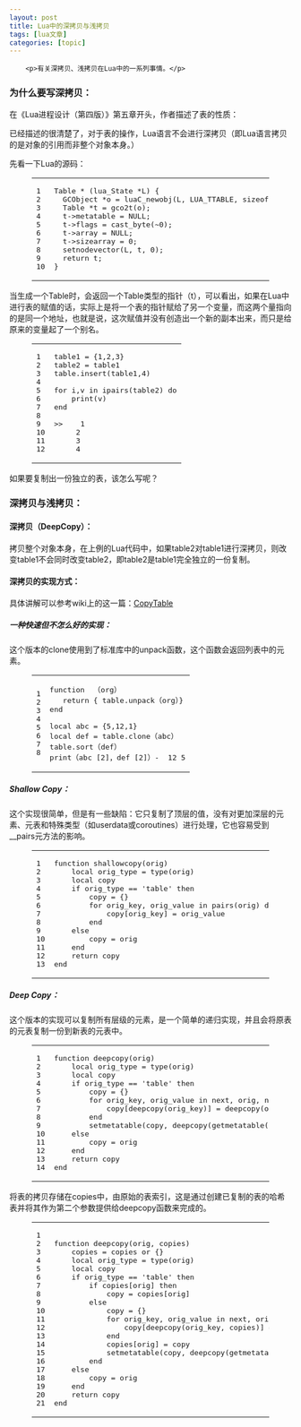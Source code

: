 ```yaml
---
layout: post
title: Lua中的深拷贝与浅拷贝 
tags: [lua文章]
categories: [topic]
---
```



      
      

      
        <p>有关深拷贝、浅拷贝在Lua中的一系列事情。</p>

<h3 id="为什么要写深拷贝："><a href="https://bitzhangmo.github.io/#%E4%B8%BA%E4%BB%80%E4%B9%88%E8%A6%81%E5%86%99%E6%B7%B1%E6%8B%B7%E8%B4%9D%EF%BC%9A" class="headerlink" title="为什么要写深拷贝："></a>为什么要写深拷贝：</h3><p>在《Lua进程设计（第四版）》第五章开头，作者描述了表的性质：</p>

<p>已经描述的很清楚了，对于表的操作，Lua语言不会进行深拷贝（即Lua语言拷贝的是对象的引用而非整个对象本身。）</p>
<p>先看一下Lua的源码：</p>
<figure class="highlight c"><table><tr><td class="gutter"><pre><span class="line">1</span><br><span class="line">2</span><br><span class="line">3</span><br><span class="line">4</span><br><span class="line">5</span><br><span class="line">6</span><br><span class="line">7</span><br><span class="line">8</span><br><span class="line">9</span><br><span class="line">10</span><br></pre></td><td class="code"><pre><span class="line"><span class="function">Table * <span class="params">(lua_State *L)</span> </span>{</span><br><span class="line">  GCObject *o = luaC_newobj(L, LUA_TTABLE, <span class="keyword">sizeof</span>(Table));</span><br><span class="line">  Table *t = gco2t(o);</span><br><span class="line">  t-&gt;metatable = <span class="literal">NULL</span>;</span><br><span class="line">  t-&gt;flags = cast_byte(~<span class="number">0</span>);</span><br><span class="line">  t-&gt;<span class="built_in">array</span> = <span class="literal">NULL</span>;</span><br><span class="line">  t-&gt;sizearray = <span class="number">0</span>;</span><br><span class="line">  setnodevector(L, t, <span class="number">0</span>);</span><br><span class="line">  <span class="keyword">return</span> t;</span><br><span class="line">}</span><br></pre></td></tr></table></figure>
<p>当生成一个Table时，会返回一个Table类型的指针（t），可以看出，如果在Lua中进行表的赋值的话，实际上是将一个表的指针赋给了另一个变量，而这两个量指向的是同一个地址，也就是说，这次赋值并没有创造出一个新的副本出来，而只是给原来的变量起了一个别名。</p>
<figure class="highlight lua"><table><tr><td class="gutter"><pre><span class="line">1</span><br><span class="line">2</span><br><span class="line">3</span><br><span class="line">4</span><br><span class="line">5</span><br><span class="line">6</span><br><span class="line">7</span><br><span class="line">8</span><br><span class="line">9</span><br><span class="line">10</span><br><span class="line">11</span><br><span class="line">12</span><br></pre></td><td class="code"><pre><span class="line">table1 = {<span class="number">1</span>,<span class="number">2</span>,<span class="number">3</span>}</span><br><span class="line">table2 = table1</span><br><span class="line"><span class="built_in">table</span>.<span class="built_in">insert</span>(table1,<span class="number">4</span>)</span><br><span class="line"></span><br><span class="line"><span class="keyword">for</span> i,v <span class="keyword">in</span> <span class="built_in">ipairs</span>(table2) <span class="keyword">do</span></span><br><span class="line">    <span class="built_in">print</span>(v)</span><br><span class="line"><span class="keyword">end</span></span><br><span class="line"></span><br><span class="line">&gt;&gt; 	<span class="number">1</span></span><br><span class="line">		<span class="number">2</span></span><br><span class="line">		<span class="number">3</span></span><br><span class="line">		<span class="number">4</span></span><br></pre></td></tr></table></figure>
<p>如果要复制出一份独立的表，该怎么写呢？</p>
<h3 id="深拷贝与浅拷贝："><a href="https://bitzhangmo.github.io/#%E6%B7%B1%E6%8B%B7%E8%B4%9D%E4%B8%8E%E6%B5%85%E6%8B%B7%E8%B4%9D%EF%BC%9A" class="headerlink" title="深拷贝与浅拷贝："></a>深拷贝与浅拷贝：</h3><h4 id="深拷贝（DeepCopy）："><a href="https://bitzhangmo.github.io/#%E6%B7%B1%E6%8B%B7%E8%B4%9D%EF%BC%88DeepCopy%EF%BC%89%EF%BC%9A" class="headerlink" title="深拷贝（DeepCopy）："></a>深拷贝（DeepCopy）：</h4><p>拷贝整个对象本身，在上例的Lua代码中，如果table2对table1进行深拷贝，则改变table1不会同时改变table2，即table2是table1完全独立的一份复制。</p>
<h4 id="深拷贝的实现方式："><a href="https://bitzhangmo.github.io/#%E6%B7%B1%E6%8B%B7%E8%B4%9D%E7%9A%84%E5%AE%9E%E7%8E%B0%E6%96%B9%E5%BC%8F%EF%BC%9A" class="headerlink" title="深拷贝的实现方式："></a>深拷贝的实现方式：</h4><p>具体讲解可以参考wiki上的这一篇：<a href="http://lua-users.org/wiki/CopyTable" target="_blank" rel="noopener noreferrer">CopyTable</a></p>
<h5 id="一种快速但不怎么好的实现："><a href="https://bitzhangmo.github.io/#%E4%B8%80%E7%A7%8D%E5%BF%AB%E9%80%9F%E4%BD%86%E4%B8%8D%E6%80%8E%E4%B9%88%E5%A5%BD%E7%9A%84%E5%AE%9E%E7%8E%B0%EF%BC%9A" class="headerlink" title="一种快速但不怎么好的实现："></a>一种快速但不怎么好的实现：</h5><p>这个版本的clone使用到了标准库中的unpack函数，这个函数会返回列表中的元素。</p>
<figure class="highlight lua"><table><tr><td class="gutter"><pre><span class="line">1</span><br><span class="line">2</span><br><span class="line">3</span><br><span class="line">4</span><br><span class="line">5</span><br><span class="line">6</span><br><span class="line">7</span><br><span class="line">8</span><br></pre></td><td class="code"><pre><span class="line"><span class="function"><span class="keyword">function</span>  （<span class="title">org</span>）</span></span><br><span class="line"><span class="function">   <span class="title">return</span> { <span class="title">table.unpack</span>（<span class="title">org</span>）}</span></span><br><span class="line"><span class="function"><span class="title">end</span></span></span><br><span class="line"><span class="function"></span></span><br><span class="line"><span class="function"><span class="title">local</span> <span class="title">abc</span> = {5,12,1}</span></span><br><span class="line"><span class="function"><span class="title">local</span> <span class="title">def</span> = <span class="title">table.clone</span>（<span class="title">abc</span>）</span></span><br><span class="line"><span class="function"><span class="title">table.sort</span>（<span class="title">def</span>）</span></span><br><span class="line"><span class="function"><span class="title">print</span>（<span class="title">abc</span> [2]，<span class="title">def</span> [2]）-  12 5</span></span><br></pre></td></tr></table></figure>
<h5 id="Shallow-Copy："><a href="https://bitzhangmo.github.io/#Shallow-Copy%EF%BC%9A" class="headerlink" title="Shallow Copy："></a>Shallow Copy：</h5><p>这个实现很简单，但是有一些缺陷：它只复制了顶层的值，没有对更加深层的元素、元表和特殊类型（如userdata或coroutines）进行处理，它也容易受到__pairs元方法的影响。</p>
<figure class="highlight lua"><table><tr><td class="gutter"><pre><span class="line">1</span><br><span class="line">2</span><br><span class="line">3</span><br><span class="line">4</span><br><span class="line">5</span><br><span class="line">6</span><br><span class="line">7</span><br><span class="line">8</span><br><span class="line">9</span><br><span class="line">10</span><br><span class="line">11</span><br><span class="line">12</span><br><span class="line">13</span><br></pre></td><td class="code"><pre><span class="line"><span class="function"><span class="keyword">function</span> <span class="title">shallowcopy</span><span class="params">(orig)</span></span></span><br><span class="line">    <span class="keyword">local</span> orig_type = <span class="built_in">type</span>(orig)</span><br><span class="line">    <span class="keyword">local</span> copy</span><br><span class="line">    <span class="keyword">if</span> orig_type == <span class="string">'table'</span> <span class="keyword">then</span></span><br><span class="line">        copy = {}</span><br><span class="line">        <span class="keyword">for</span> orig_key, orig_value <span class="keyword">in</span> <span class="built_in">pairs</span>(orig) <span class="keyword">do</span></span><br><span class="line">            copy[orig_key] = orig_value</span><br><span class="line">        <span class="keyword">end</span></span><br><span class="line">    <span class="keyword">else</span> </span><br><span class="line">        copy = orig</span><br><span class="line">    <span class="keyword">end</span></span><br><span class="line">    <span class="keyword">return</span> copy</span><br><span class="line"><span class="keyword">end</span></span><br></pre></td></tr></table></figure>
<h5 id="Deep-Copy："><a href="https://bitzhangmo.github.io/#Deep-Copy%EF%BC%9A" class="headerlink" title="Deep Copy："></a>Deep Copy：</h5><p>这个版本的实现可以复制所有层级的元素，是一个简单的递归实现，并且会将原表的元表复制一份到新表的元表中。</p>
<figure class="highlight lua"><table><tr><td class="gutter"><pre><span class="line">1</span><br><span class="line">2</span><br><span class="line">3</span><br><span class="line">4</span><br><span class="line">5</span><br><span class="line">6</span><br><span class="line">7</span><br><span class="line">8</span><br><span class="line">9</span><br><span class="line">10</span><br><span class="line">11</span><br><span class="line">12</span><br><span class="line">13</span><br><span class="line">14</span><br></pre></td><td class="code"><pre><span class="line"><span class="function"><span class="keyword">function</span> <span class="title">deepcopy</span><span class="params">(orig)</span></span></span><br><span class="line">    <span class="keyword">local</span> orig_type = <span class="built_in">type</span>(orig)</span><br><span class="line">    <span class="keyword">local</span> copy</span><br><span class="line">    <span class="keyword">if</span> orig_type == <span class="string">'table'</span> <span class="keyword">then</span></span><br><span class="line">        copy = {}</span><br><span class="line">        <span class="keyword">for</span> orig_key, orig_value <span class="keyword">in</span> <span class="built_in">next</span>, orig, <span class="literal">nil</span> <span class="keyword">do</span></span><br><span class="line">            copy[deepcopy(orig_key)] = deepcopy(orig_value)</span><br><span class="line">        <span class="keyword">end</span></span><br><span class="line">        <span class="built_in">setmetatable</span>(copy, deepcopy(<span class="built_in">getmetatable</span>(orig)))</span><br><span class="line">    <span class="keyword">else</span> </span><br><span class="line">        copy = orig</span><br><span class="line">    <span class="keyword">end</span></span><br><span class="line">    <span class="keyword">return</span> copy</span><br><span class="line"><span class="keyword">end</span></span><br></pre></td></tr></table></figure>
<p>将表的拷贝存储在copies中，由原始的表索引，这是通过创建已复制的表的哈希表并将其作为第二个参数提供给deepcopy函数来完成的。</p>
<figure class="highlight lua"><table><tr><td class="gutter"><pre><span class="line">1</span><br><span class="line">2</span><br><span class="line">3</span><br><span class="line">4</span><br><span class="line">5</span><br><span class="line">6</span><br><span class="line">7</span><br><span class="line">8</span><br><span class="line">9</span><br><span class="line">10</span><br><span class="line">11</span><br><span class="line">12</span><br><span class="line">13</span><br><span class="line">14</span><br><span class="line">15</span><br><span class="line">16</span><br><span class="line">17</span><br><span class="line">18</span><br><span class="line">19</span><br><span class="line">20</span><br><span class="line">21</span><br></pre></td><td class="code"><pre><span class="line"></span><br><span class="line"><span class="function"><span class="keyword">function</span> <span class="title">deepcopy</span><span class="params">(orig, copies)</span></span></span><br><span class="line">    copies = copies <span class="keyword">or</span> {}</span><br><span class="line">    <span class="keyword">local</span> orig_type = <span class="built_in">type</span>(orig)</span><br><span class="line">    <span class="keyword">local</span> copy</span><br><span class="line">    <span class="keyword">if</span> orig_type == <span class="string">'table'</span> <span class="keyword">then</span></span><br><span class="line">        <span class="keyword">if</span> copies[orig] <span class="keyword">then</span></span><br><span class="line">            copy = copies[orig]</span><br><span class="line">        <span class="keyword">else</span></span><br><span class="line">            copy = {}</span><br><span class="line">            <span class="keyword">for</span> orig_key, orig_value <span class="keyword">in</span> <span class="built_in">next</span>, orig, <span class="literal">nil</span> <span class="keyword">do</span></span><br><span class="line">                copy[deepcopy(orig_key, copies)] = deepcopy(orig_value, copies)</span><br><span class="line">            <span class="keyword">end</span></span><br><span class="line">            copies[orig] = copy</span><br><span class="line">            <span class="built_in">setmetatable</span>(copy, deepcopy(<span class="built_in">getmetatable</span>(orig), copies))</span><br><span class="line">        <span class="keyword">end</span></span><br><span class="line">    <span class="keyword">else</span> </span><br><span class="line">        copy = orig</span><br><span class="line">    <span class="keyword">end</span></span><br><span class="line">    <span class="keyword">return</span> copy</span><br><span class="line"><span class="keyword">end</span></span><br></pre></td></tr></table></figure>